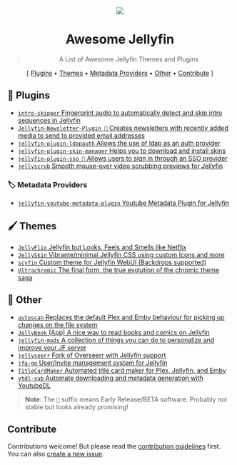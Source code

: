 <p align="center">
  <img src="https://user-images.githubusercontent.com/71837281/224832049-05e56fd0-84cb-48a9-b81c-6d9273e013e3.svg" />
  <h1 align="center">Awesome Jellyfin</h1>
</p>


<blockquote align="center"> A List of Awesome Jellyfin Themes and Plugins</blockquote>

<p align="center">
[
  <a href="#-plugins">Plugins</a> •
  <a href="%EF%B8%8F-themes">Themes</a> •
  <a href="#%EF%B8%8F-metadata-providers">Metadata Providers</a> •
  <a href="#-other">Other</a> • 
  <a href="#contribute">Contribute</a>
]
</p>

## 🧩 Plugins

- [`intro-skipper` Fingerprint audio to automatically detect and skip intro sequences in Jellyfin](https://github.com/ConfusedPolarBear/intro-skipper)
- [`Jellyfin-Newsletter-Plugin 🔸` Creates newsletters with recently added media to send to provided email addresses](https://github.com/Cloud9Developer/Jellyfin-Newsletter-Plugin)
- [`jellyfin-plugin-ldapauth` Allows the use of ldap as an auth provider](https://github.com/jellyfin/jellyfin-plugin-ldapauth)
- [`jellyfin-plugin-skin-manager` Helps you to download and install skins](https://github.com/danieladov/jellyfin-plugin-skin-manager)
- [`jellyfin-plugin-sso 🔸` Allows users to sign in through an SSO provider](https://github.com/9p4/jellyfin-plugin-sso)
- [`jellyscrub` Smooth mouse-over video scrubbing previews for Jellyfin](https://github.com/nicknsy/jellyscrub)

### 🏷️ Metadata Providers

- [`jellyfin-youtube-metadata-plugin` Youtube Metadata Plugin for Jellyfin](https://github.com/ankenyr/jellyfin-youtube-metadata-plugin)

## 🖌️ Themes

- [`JellyFlix` Jellyfin but Looks, Feels and Smells like Netflix](https://github.com/prayag17/JellyFlix)
- [`JellySkin` Vibrante/minimal Jellyfin CSS using custom Icons and more](https://github.com/prayag17/JellySkin)
- [`scyfin` Custom theme for Jellyfin WebUI (Backdrops supported)](https://github.com/loof2736/scyfin)
- [`Ultrachromic` The final form, the true evolution of the chromic theme saga](https://github.com/CTalvio/Ultrachromic)


## 👾 Other

- [`autoscan` Replaces the default Plex and Emby behaviour for picking up changes on the file system](https://github.com/Cloudbox/autoscan)
- [`JellyBook` (App) A nice way to read books and comics on Jellyfin](https://github.com/Kara-Zor-El/JellyBook)
- [`jellyfin-mods` A collection of things you can do to personalize and improve your JF server](https://github.com/BobHasNoSoul/jellyfin-mods)
- [`jellyseerr` Fork of Overseerr with Jellyfin support](https://github.com/Fallenbagel/jellyseerr)
- [`jfa-go` User/Invite management system for Jellyfin](https://github.com/hrfee/jfa-go)
- [`TitleCardMaker` Automated title card maker for Plex, Jellyfin, and Emby](https://github.com/CollinHeist/TitleCardMaker)
- [`ytdl-sub` Automate downloading and metadata generation with YoutubeDL](https://github.com/jmbannon/ytdl-sub)

> **Note**: The ` 🔸 ` suffix means Early Release/BETA software.
> Probably not stable but looks already promising!

## Contribute

Contributions welcome! But please read the [contribution guidelines](CONTRIBUTING.md) first.  
You can also [create a new issue](https://github.com/awesome-jellyfin/awesome-jellyfin/issues/new).
